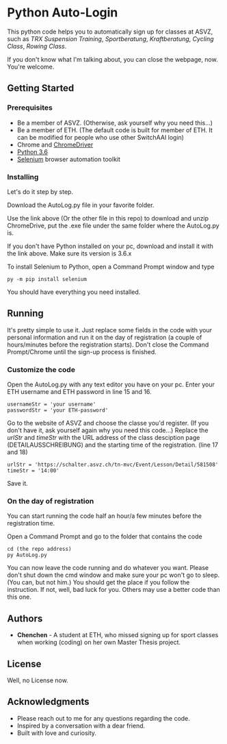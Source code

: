 # Python Auto-Login

This python code helps you to automatically sign up for classes at ASVZ, such as *TRX Suspension Training*, *Sportberatung*, 
*Kraftberatung*, *Cycling Class*, *Rowing Class*.

If you don't know what I'm talking about, you can close the webpage, now. You're welcome.

## Getting Started

### Prerequisites

* Be a member of ASVZ. (Otherwise, ask yourself why you need this...)
* Be a member of ETH. (The default code is built for member of ETH. It can be modified for people who use other SwitchAAI login)
* Chrome and [ChromeDriver](https://sites.google.com/a/chromium.org/chromedriver/downloads)
* [Python 3.6](https://docs.python.org/3/using/windows.html#installing-python)
* [Selenium](http://www.seleniumhq.org/) browser automation toolkit

### Installing

Let's do it step by step.

Download the AutoLog.py file in your favorite folder.

Use the link above (Or the other file in this repo) to download and unzip ChromeDrive, put the .exe file under the same folder where the AutoLog.py is.

If you don't have Python installed on your pc, download and install it with the link above. Make sure its version is 3.6.x

To install Selenium to Python, open a Command Prompt window and type

```
py -m pip install selenium
```
You should have everything you need installed. 

## Running

It's pretty simple to use it. Just replace some fields in the code with your personal information and run it on the day of registration 
(a couple of hours/minutes before the registration starts). Don't close the Command Prompt/Chrome until the sign-up process is finished.

### Customize the code

Open the AutoLog.py with any text editor you have on your pc. Enter your ETH username and ETH password in line 15 and 16.
```
usernameStr = 'your username'
passwordStr = 'your ETH-password'
```
Go to the website of ASVZ and choose the classe you'd register. (If you don't have it, ask yourself again why you need this code...) 
Replace the *urlStr* and *timeStr* with the URL address of the class desciption page (DETAILAUSSCHREIBUNG) and the starting time of 
the registration. (line 17 and 18)

```
urlStr = 'https://schalter.asvz.ch/tn-mvc/Event/Lesson/Detail/581508'
timeStr = '14:00'
```
Save it.

### On the day of registration

You can start running the code half an hour/a few minutes before the registration time.

Open a Command Prompt and go to the folder that contains the code

```
cd (the repo address)
py AutoLog.py
```
You can now leave the code running and do whatever you want. 
Please don't shut down the cmd window and make sure your pc won't go to sleep. (You can, but not him.) 
You should get the place if you follow the instruction. If not, well, bad luck for you.
Others may use a better code than this one.

## Authors

* **Chenchen** - A student at ETH, who missed signing up for sport classes when working (coding) on her own Master Thesis project.

## License

Well, no License now.

## Acknowledgments

* Please reach out to me for any questions regarding the code.
* Inspired by a conversation with a dear friend.
* Built with love and curiosity.
